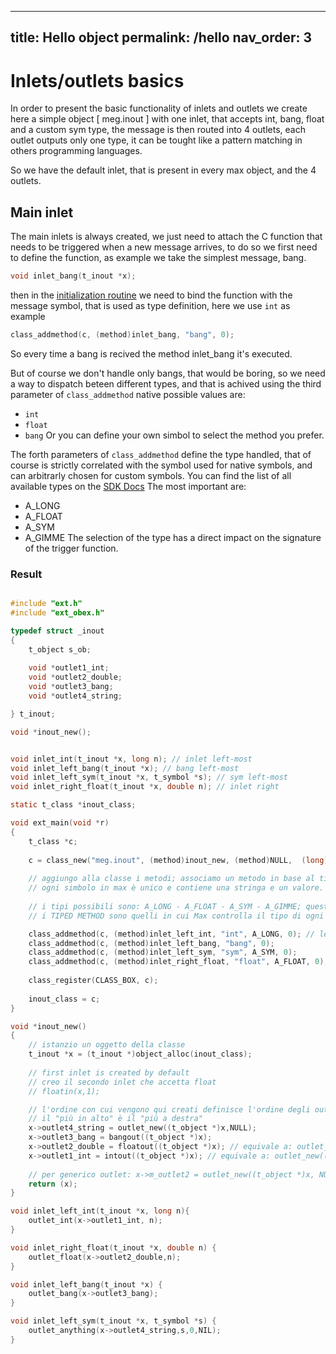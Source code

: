 
---
title: Hello object
permalink: /hello
nav_order: 3
---

# Inlets/outlets basics

In order to present the basic functionality of inlets and outlets we create here a simple object [ meg.inout ] with one inlet, that accepts int, bang, float and a custom sym type, the message is then routed into 4 outlets, each outlet outputs only one type, it can be tought like a pattern matching in others programming languages.

So we have the default inlet, that is present in every max object, and the 4 outlets.

## Main inlet
The main inlets is always created, we just need to attach the C function that needs to be triggered when a new message arrives, to do so we first need to define the function, as example we take the simplest message, bang.

```c
void inlet_bang(t_inout *x);
```

then in the [initialization routine](/hello#max-entrypoint) we need to bind the function with the message symbol, that is used as type definition, here we use `int` as example

```c
class_addmethod(c, (method)inlet_bang, "bang", 0);
```

So every time a bang is recived the method inlet_bang it's executed.

But of course we don't handle only bangs, that would be boring, so we need a way to dispatch beteen different types, and that is achived using the third parameter of `class_addmethod` native possible values are:
- `int` 
- `float`
- `bang`
Or you can define your own simbol to select the method you prefer.

The forth parameters of `class_addmethod` define the type handled, that of course is strictly correlated with the symbol used for native symbols, and can arbitrarly chosen for custom symbols. You can find the list of all available types on the [SDK Docs](https://cycling74.com/sdk/max-sdk-8.0.3/html/group__atom.html#ga8aa6700e9f00b132eb376db6e39ade47)
The most important are:
- A_LONG
- A_FLOAT
- A_SYM
- A_GIMME
The selection of the type has a direct impact on the signature of the trigger function.




### Result

```c

#include "ext.h"
#include "ext_obex.h"

typedef struct _inout
{
    t_object s_ob;
    
    void *outlet1_int;
    void *outlet2_double;
    void *outlet3_bang;
    void *outlet4_string;

} t_inout;

void *inout_new();


void inlet_int(t_inout *x, long n); // inlet left-most
void inlet_left_bang(t_inout *x); // bang left-most
void inlet_left_sym(t_inout *x, t_symbol *s); // sym left-most
void inlet_right_float(t_inout *x, double n); // inlet right

static t_class *inout_class;

void ext_main(void *r)
{
    t_class *c;
    
    c = class_new("meg.inout", (method)inout_new, (method)NULL,  (long)sizeof(t_inout), 0L, 0);
    
    // aggiungo alla classe i metodi; associamo un metodo in base al tipo di messaggio che l'oggetto riceve e in base all'inlet; i selettori dei messaggi non sono stringhe, ma speciali strutture dati chiamati symbol (t_symbol)
    // ogni simbolo in max è unico e contiene una stringa e un valore. Il dato del messaggio è passato come array di atoms (t_atom), una struttura che può contenere interi, float, o anche pointers, identificati da un tag.
    
    // i tipi possibili sono: A_LONG - A_FLOAT - A_SYM - A_GIMME; quest'ultimo passa la lista ti atoms
    // i TIPED METHOD sono quelli in cui Max controlla il tipo di ogni atom in un messaggio per controllare la consistenza con ciò che si aspetta di ottenere

    class_addmethod(c, (method)inlet_left_int, "int", A_LONG, 0); // left most inlet - A_LONG dice che la funzione accetta un intero long e lo zero successivo termina la lista degli argomenti.
    class_addmethod(c, (method)inlet_left_bang, "bang", 0); 
    class_addmethod(c, (method)inlet_left_sym, "sym", A_SYM, 0); 
    class_addmethod(c, (method)inlet_right_float, "float", A_FLOAT, 0); // right most inlet
    
    class_register(CLASS_BOX, c);
    
    inout_class = c;
}

void *inout_new()
{
    // istanzio un oggetto della classe
    t_inout *x = (t_inout *)object_alloc(inout_class);
    
    // first inlet is created by default
    // creo il secondo inlet che accetta float
    // floatin(x,1);

    // l'ordine con cui vengono qui creati definisce l'ordine degli outlet dell'oggetto in Max
    // il "più in alto" è il "più a destra"
    x->outlet4_string = outlet_new((t_object *)x,NULL);
    x->outlet3_bang = bangout((t_object *)x);
    x->outlet2_double = floatout((t_object *)x); // equivale a: outlet_new((t_object *)x, "float");
    x->outlet1_int = intout((t_object *)x); // equivale a: outlet_new((t_object *)x, "int");
    
    // per generico outlet: x->m_outlet2 = outlet_new((t_object *)x, NULL); // con NULL possiamo mandare fuori qualsiasi tipo
    return (x);
}

void inlet_left_int(t_inout *x, long n){
    outlet_int(x->outlet1_int, n);
}

void inlet_right_float(t_inout *x, double n) {
    outlet_float(x->outlet2_double,n);
}

void inlet_left_bang(t_inout *x) {
    outlet_bang(x->outlet3_bang);
}

void inlet_left_sym(t_inout *x, t_symbol *s) {
    outlet_anything(x->outlet4_string,s,0,NIL);
}
```